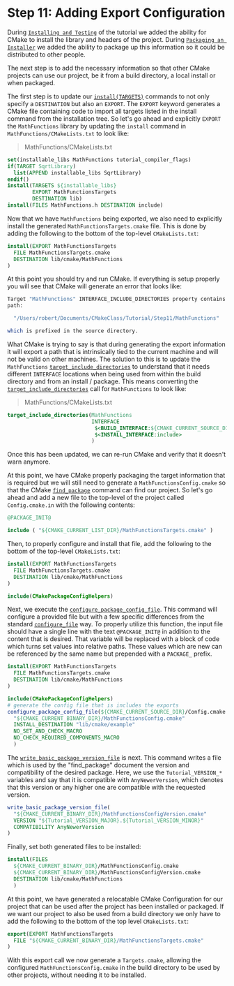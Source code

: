 # Step 11: Adding Export Configuration

During [`Installing and Testing`](https://cmake.org/cmake/help/v3.23/guide/tutorial/Installing%20and%20Testing.html#guide:tutorial/Installing%20and%20Testing) of the tutorial we added the
ability for CMake to install the library and headers of the project. During
[`Packaging an Installer`](https://cmake.org/cmake/help/v3.23/guide/tutorial/Packaging%20an%20Installer.html#guide:tutorial/Packaging%20an%20Installer) we added the ability to package up
this information so it could be distributed to other people.

The next step is to add the necessary information so that other CMake projects
can use our project, be it from a build directory, a local install or when
packaged.

The first step is to update our [`install(TARGETS)`](https://cmake.org/cmake/help/v3.23/command/install.html#command:install) commands to not
only specify a ``DESTINATION`` but also an ``EXPORT``. The ``EXPORT`` keyword
generates a CMake file containing code to import all targets listed in the
install command from the installation tree. So let's go ahead and explicitly
``EXPORT`` the ``MathFunctions`` library by updating the ``install`` command
in ``MathFunctions/CMakeLists.txt`` to look like:

> MathFunctions/CMakeLists.txt
``` cmake
set(installable_libs MathFunctions tutorial_compiler_flags)
if(TARGET SqrtLibrary)
  list(APPEND installable_libs SqrtLibrary)
endif()
install(TARGETS ${installable_libs}
        EXPORT MathFunctionsTargets
        DESTINATION lib)
install(FILES MathFunctions.h DESTINATION include)
```

Now that we have ``MathFunctions`` being exported, we also need to explicitly
install the generated ``MathFunctionsTargets.cmake`` file. This is done by
adding the following to the bottom of the top-level ``CMakeLists.txt``:

```cmake
install(EXPORT MathFunctionsTargets
  FILE MathFunctionsTargets.cmake
  DESTINATION lib/cmake/MathFunctions
)
```

At this point you should try and run CMake. If everything is setup properly
you will see that CMake will generate an error that looks like:

```bash
Target "MathFunctions" INTERFACE_INCLUDE_DIRECTORIES property contains
path:

  "/Users/robert/Documents/CMakeClass/Tutorial/Step11/MathFunctions"

which is prefixed in the source directory.
```

What CMake is trying to say is that during generating the export information
it will export a path that is intrinsically tied to the current machine and
will not be valid on other machines. The solution to this is to update the
``MathFunctions`` [`target_include_directories`](https://cmake.org/cmake/help/v3.23/command/target_include_directories.html#command:target_include_directories) to understand that it
needs different ``INTERFACE`` locations when being used from within the build
directory and from an install / package. This means converting the
[`target_include_directories`](https://cmake.org/cmake/help/v3.23/command/target_include_directories.html#command:target_include_directories) call for ``MathFunctions`` to look like:

> MathFunctions/CMakeLists.txt
```cmake
target_include_directories(MathFunctions
                           INTERFACE
                            $<BUILD_INTERFACE:${CMAKE_CURRENT_SOURCE_DIR}>
                            $<INSTALL_INTERFACE:include>
                           )
```

Once this has been updated, we can re-run CMake and verify that it doesn't
warn anymore.

At this point, we have CMake properly packaging the target information that is
required but we will still need to generate a ``MathFunctionsConfig.cmake`` so
that the CMake [`find_package`](https://cmake.org/cmake/help/v3.23/command/find_package.html#command:find_package) command can find our project. So let's go
ahead and add a new file to the top-level of the project called
``Config.cmake.in`` with the following contents:

```cmake
@PACKAGE_INIT@

include ( "${CMAKE_CURRENT_LIST_DIR}/MathFunctionsTargets.cmake" )
```

Then, to properly configure and install that file, add the following to the
bottom of the top-level ``CMakeLists.txt``:

```cmake
install(EXPORT MathFunctionsTargets
  FILE MathFunctionsTargets.cmake
  DESTINATION lib/cmake/MathFunctions
)

include(CMakePackageConfigHelpers)
```

Next, we execute the [`configure_package_config_file`](https://cmake.org/cmake/help/v3.23/module/CMakePackageConfigHelpers.html#command:configure_package_config_file).  This command
will configure a provided file but with a few specific differences from the
standard [`configure_file`](https://cmake.org/cmake/help/v3.23/command/configure_file.html#command:configure_file) way.
To properly utilize this function, the input file should have a single line
with the text ``@PACKAGE_INIT@`` in addition to the content that is desired.
That variable will be replaced with a block of code which turns set values into
relative paths.  These values which are new can be referenced by the same name
but prepended with a ``PACKAGE_`` prefix.

```cmake
install(EXPORT MathFunctionsTargets
  FILE MathFunctionsTargets.cmake
  DESTINATION lib/cmake/MathFunctions
)

include(CMakePackageConfigHelpers)
# generate the config file that is includes the exports
configure_package_config_file(${CMAKE_CURRENT_SOURCE_DIR}/Config.cmake.in
  "${CMAKE_CURRENT_BINARY_DIR}/MathFunctionsConfig.cmake"
  INSTALL_DESTINATION "lib/cmake/example"
  NO_SET_AND_CHECK_MACRO
  NO_CHECK_REQUIRED_COMPONENTS_MACRO
  )
```

The [`write_basic_package_version_file`](https://cmake.org/cmake/help/v3.23/module/CMakePackageConfigHelpers.html#command:write_basic_package_version_file) is next.  This command writes
a file which is used by the "find_package" document the version and
compatibility of the desired package.  Here, we use the ``Tutorial_VERSION_*``
variables and say that it is compatible with ``AnyNewerVersion``, which
denotes that this version or any higher one are compatible with the requested
version.

```cmake
write_basic_package_version_file(
  "${CMAKE_CURRENT_BINARY_DIR}/MathFunctionsConfigVersion.cmake"
  VERSION "${Tutorial_VERSION_MAJOR}.${Tutorial_VERSION_MINOR}"
  COMPATIBILITY AnyNewerVersion
)
```

Finally, set both generated files to be installed:

```cmake
install(FILES
  ${CMAKE_CURRENT_BINARY_DIR}/MathFunctionsConfig.cmake
  ${CMAKE_CURRENT_BINARY_DIR}/MathFunctionsConfigVersion.cmake
  DESTINATION lib/cmake/MathFunctions
  )
```

At this point, we have generated a relocatable CMake Configuration for our
project that can be used after the project has been installed or packaged. If
we want our project to also be used from a build directory we only have to add
the following to the bottom of the top level ``CMakeLists.txt``:

```cmake
export(EXPORT MathFunctionsTargets
  FILE "${CMAKE_CURRENT_BINARY_DIR}/MathFunctionsTargets.cmake"
)
```

With this export call we now generate a ``Targets.cmake``, allowing the
configured ``MathFunctionsConfig.cmake`` in the build directory to be used by
other projects, without needing it to be installed.
